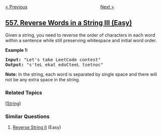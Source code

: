 <!--|This file generated by command(leetcode description); DO NOT EDIT.    |-->
<!--+----------------------------------------------------------------------+-->
<!--|@author    openset <openset.wang@gmail.com>                           |-->
<!--|@link      https://github.com/openset                                 |-->
<!--|@home      https://github.com/tonymontaro/leetcode-hints                        |-->
<!--+----------------------------------------------------------------------+-->

[< Previous](https://github.com/tonymontaro/leetcode-hints/tree/master/problems/next-greater-element-iii "Next Greater Element III")
　　　　　　　　　　　　　　　　
[Next >](https://github.com/tonymontaro/leetcode-hints/tree/master/problems/quad-tree-intersection "Quad Tree Intersection")

## [557. Reverse Words in a String III (Easy)](https://leetcode.com/problems/reverse-words-in-a-string-iii "反转字符串中的单词 III")

<p>Given a string, you need to reverse the order of characters in each word within a sentence while still preserving whitespace and initial word order.</p>

<p><b>Example 1:</b><br />
<pre>
<b>Input:</b> "Let's take LeetCode contest"
<b>Output:</b> "s'teL ekat edoCteeL tsetnoc"
</pre>
</p>

<p><b>Note:</b>
In the string, each word is separated by single space and there will not be any extra space in the string.
</p>

### Related Topics
  [[String](https://github.com/tonymontaro/leetcode-hints/tree/master/tag/string/README.md)]

### Similar Questions
  1. [Reverse String II](https://github.com/tonymontaro/leetcode-hints/tree/master/problems/reverse-string-ii) (Easy)
